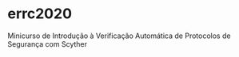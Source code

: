 # errc2020
Minicurso de Introdução à Verificação Automática de Protocolos de Segurança com Scyther 
